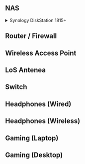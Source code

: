 ## NAS

<details>
<summary>Synology DiskStation 1815+</summary>

  - Synology DS1815+ 
  - upgraded with aftermarket 16GB RAM
  - 8 each Western Digital Red 6TB hard drives
  - RAID 6 (2 redundant drives)
  - 32.7 TB Capacity
</details>

## Router / Firewall

## Wireless Access Point

## LoS Antenea

## Switch

## Headphones (Wired)

## Headphones (Wireless)

## Gaming (Laptop)

## Gaming (Desktop)
